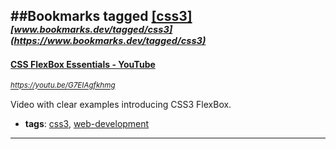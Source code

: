##Bookmarks tagged [[css3]](https://www.bookmarks.dev?q=[css3])
_<sup><sup>[www.bookmarks.dev/tagged/css3](https://www.bookmarks.dev/tagged/css3)</sup></sup>_
---
#### [CSS FlexBox Essentials - YouTube](https://youtu.be/G7EIAgfkhmg)
_<sup>https://youtu.be/G7EIAgfkhmg</sup>_

Video with clear examples introducing CSS3 FlexBox. 
* **tags**: [css3](../tagged/css3.md), [web-development](../tagged/web-development.md)
---
